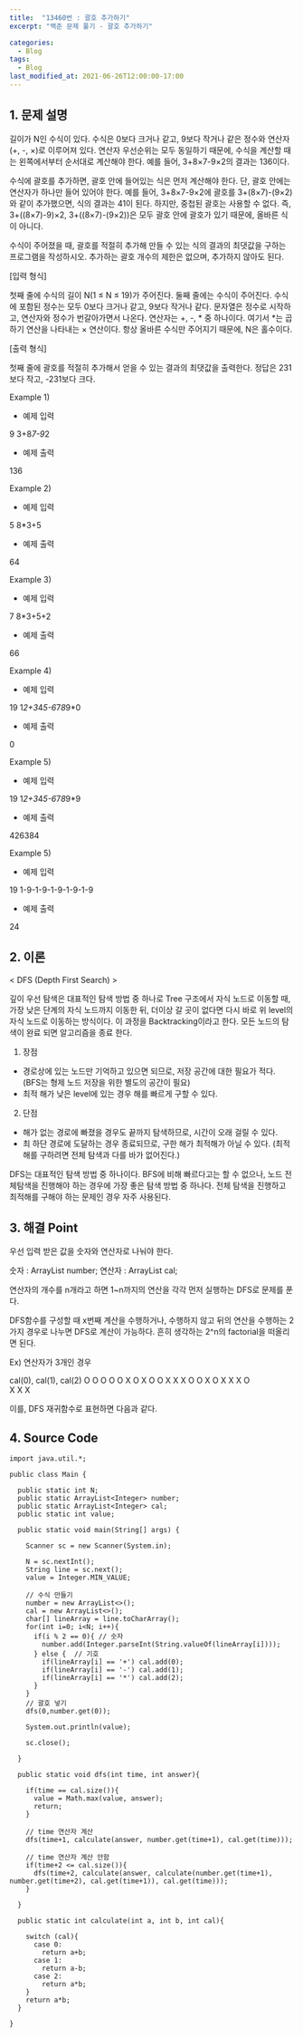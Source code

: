 ```yaml
---
title:  "13460번 : 괄호 추가하기"
excerpt: "백준 문제 풀기 - 괄호 추가하기"

categories:
  - Blog
tags:
  - Blog
last_modified_at: 2021-06-26T12:00:00-17:00
---
```


## 1. 문제 설명


  길이가 N인 수식이 있다. 수식은 0보다 크거나 같고, 9보다 작거나 같은 정수와 연산자(+, -, ×)로 이루어져 있다. 연산자 우선순위는 모두 동일하기 때문에, 수식을 계산할 때는 왼쪽에서부터 순서대로 계산해야 한다. 예를 들어, 3+8×7-9×2의 결과는 136이다.

  수식에 괄호를 추가하면, 괄호 안에 들어있는 식은 먼저 계산해야 한다. 단, 괄호 안에는 연산자가 하나만 들어 있어야 한다. 예를 들어, 3+8×7-9×2에 괄호를 3+(8×7)-(9×2)와 같이 추가했으면, 식의 결과는 41이 된다. 하지만, 중첩된 괄호는 사용할 수 없다. 즉, 3+((8×7)-9)×2, 3+((8×7)-(9×2))은 모두 괄호 안에 괄호가 있기 때문에, 올바른 식이 아니다.

  수식이 주어졌을 때, 괄호를 적절히 추가해 만들 수 있는 식의 결과의 최댓값을 구하는 프로그램을 작성하시오. 추가하는 괄호 개수의 제한은 없으며, 추가하지 않아도 된다.


[입력 형식]

  첫째 줄에 수식의 길이 N(1 ≤ N ≤ 19)가 주어진다. 둘째 줄에는 수식이 주어진다. 수식에 포함된 정수는 모두 0보다 크거나 같고, 9보다 작거나 같다. 문자열은 정수로 시작하고, 연산자와 정수가 번갈아가면서 나온다. 연산자는 +, -, * 중 하나이다. 여기서 *는 곱하기 연산을 나타내는 × 연산이다. 항상 올바른 수식만 주어지기 때문에, N은 홀수이다.

[출력 형식]

  첫째 줄에 괄호를 적절히 추가해서 얻을 수 있는 결과의 최댓값을 출력한다. 정답은 231보다 작고, -231보다 크다.


Example 1)

- 예제 입력

9
3+8*7-9*2

- 예제 출력

136


Example 2)

- 예제 입력

5
8*3+5

- 예제 출력

64


Example 3)

- 예제 입력

7
8*3+5+2

- 예제 출력

66


Example 4)

- 예제 입력

19
1*2+3*4*5-6*7*8*9*0

- 예제 출력

0


Example 5)

- 예제 입력

19
1*2+3*4*5-6*7*8*9*9

- 예제 출력

426384


Example 5)

- 예제 입력

19
1-9-1-9-1-9-1-9-1-9

- 예제 출력

24


## 2. 이론

< DFS (Depth First Search) >

  깊이 우선 탐색은 대표적인 탐색 방법 중 하나로 Tree 구조에서 자식 노드로 이동할 때, 가장 낮은 단계의 자식 노드까지 이동한 뒤, 더이상 갈 곳이 없다면 다시 바로 위 level의 자식 노드로 이동하는 방식이다. 이 과정을 Backtracking이라고 한다. 모든 노드의 탐색이 완료 되면 알고리즘을 종료 한다. 

1) 장점
  - 경로상에 있는 노드만 기억하고 있으면 되므로, 저장 공간에 대한 필요가 적다. (BFS는 형제 노드 저장을 위한 별도의 공간이 필요)
  - 최적 해가 낮은 level에 있는 경우 해를 빠르게 구할 수 있다.

2) 단점
  - 해가 없는 경로에 빠졌을 경우도 끝까지 탐색하므로, 시간이 오래 걸릴 수 있다.
  - 최 하단 경로에 도달하는 경우 종료되므로, 구한 해가 최적해가 아닐 수 있다. (최적해를 구하려면 전체 탐색과 다를 바가 없어진다.)  

  DFS는 대표적인 탐색 방법 중 하나이다. BFS에 비해 빠르다고는 할 수 없으나, 노드 전체탐색을 진행해야 하는 경우에 가장 좋은 탐색 방법 중 하나다. 전체 탐색을 진행하고 최적해를 구해야 하는 문제인 경우 자주 사용된다.


## 3. 해결 Point

  우선 입력 받은 값을 숫자와 연산자로 나눠야 한다.

숫자 : ArrayList<Integer> number;
연산자 : ArrayList<Integer> cal;

  연산자의 개수를 n개라고 하면 1~n까지의 연산을 각각 먼저 실행하는 DFS로 문제를 푼다.

  DFS함수를 구성할 때 x번째 계산을 수행하거나, 수행하지 않고 뒤의 연산을 수행하는 2가지 경우로 나누면 DFS로 계산이 가능하다. 흔히 생각하는 2^n의 factorial을 떠올리면 된다.

Ex) 연산자가 3개인 경우

  cal(0), cal(1), cal(2)
    O       O      O
    O       O      X
    O       X      O
    O       X      X
    X       O      O
    X       O      X
    X       X      O                    
    X       X      X    

이를, DFS 재귀함수로 표현하면 다음과 같다.

## 4. Source Code


```
import java.util.*;

public class Main {

  public static int N;
  public static ArrayList<Integer> number;
  public static ArrayList<Integer> cal;
  public static int value;

  public static void main(String[] args) {

    Scanner sc = new Scanner(System.in);

    N = sc.nextInt();
    String line = sc.next();
    value = Integer.MIN_VALUE;

    // 수식 만들기
    number = new ArrayList<>();
    cal = new ArrayList<>();
    char[] lineArray = line.toCharArray();
    for(int i=0; i<N; i++){
      if(i % 2 == 0){ // 숫자
        number.add(Integer.parseInt(String.valueOf(lineArray[i])));
      } else {  // 기호
        if(lineArray[i] == '+') cal.add(0);
        if(lineArray[i] == '-') cal.add(1);
        if(lineArray[i] == '*') cal.add(2);
      }
    }
    // 괄호 넣기
    dfs(0,number.get(0));

    System.out.println(value);

    sc.close();

  }

  public static void dfs(int time, int answer){

    if(time == cal.size()){
      value = Math.max(value, answer);
      return;
    }

    // time 연산자 계산
    dfs(time+1, calculate(answer, number.get(time+1), cal.get(time)));

    // time 연산자 계산 안함
    if(time+2 <= cal.size()){
      dfs(time+2, calculate(answer, calculate(number.get(time+1), number.get(time+2), cal.get(time+1)), cal.get(time)));
    }

  }

  public static int calculate(int a, int b, int cal){

    switch (cal){
      case 0:
        return a+b;
      case 1:
        return a-b;
      case 2:
        return a*b;
    }
    return a*b;
  }

}
```

```
